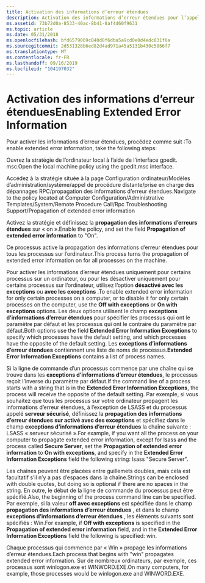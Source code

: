 ```yaml
---
title: Activation des informations d’erreur étendues
description: Activation des informations d’erreur étendues pour l’appel de procédure distante (RPC).
ms.assetid: 73b72d0a-8533-40ac-8b41-8af4d60f9631
ms.topic: article
ms.date: 05/31/2018
ms.openlocfilehash: bfd6579069c840d8f6dba5a9cd0e0d4edc831f6a
ms.sourcegitcommit: 2d531328b6ed82d4ad971a45a5131b430c5866f7
ms.translationtype: MT
ms.contentlocale: fr-FR
ms.lasthandoff: 09/16/2019
ms.locfileid: "104197032"
---
```

# <a name="enabling-extended-error-information"></a><span data-ttu-id="67c75-103">Activation des informations d’erreur étendues</span><span class="sxs-lookup"><span data-stu-id="67c75-103">Enabling Extended Error Information</span></span>

<span data-ttu-id="67c75-104">Pour activer les informations d’erreur étendues, procédez comme suit :</span><span class="sxs-lookup"><span data-stu-id="67c75-104">To enable extended error information, take the following steps:</span></span>

<span data-ttu-id="67c75-105">Ouvrez la stratégie de l’ordinateur local à l’aide de l’interface gpedit. msc.</span><span class="sxs-lookup"><span data-stu-id="67c75-105">Open the local machine policy using the gpedit.msc interface.</span></span>

<span data-ttu-id="67c75-106">Accédez à la stratégie située à la page Configuration ordinateur/Modèles d’administration/système/appel de procédure distante/prise en charge des dépannages RPC/propagation des informations d’erreur étendues.</span><span class="sxs-lookup"><span data-stu-id="67c75-106">Navigate to the policy located at Computer Configuration/Administrative Templates/System/Remote Procedure Call/Rpc Troubleshooting Support/Propagation of extended error information</span></span>

<span data-ttu-id="67c75-107">Activez la stratégie et définissez la **propagation des informations d’erreurs étendues** sur « on ».</span><span class="sxs-lookup"><span data-stu-id="67c75-107">Enable the policy, and set the field **Propagation of extended error information** to "On".</span></span>

<span data-ttu-id="67c75-108">Ce processus active la propagation des informations d’erreur étendues pour tous les processus sur l’ordinateur.</span><span class="sxs-lookup"><span data-stu-id="67c75-108">This process turns the propagation of extended error information on for all processes on the machine.</span></span>

<span data-ttu-id="67c75-109">Pour activer les informations d’erreur étendues uniquement pour certains processus sur un ordinateur, ou pour les désactiver uniquement pour certains processus sur l’ordinateur, utilisez l’option **désactivé avec les exceptions** ou **avec les exceptions** .</span><span class="sxs-lookup"><span data-stu-id="67c75-109">To enable extended error information for only certain processes on a computer, or to disable it for only certain processes on the computer, use the **Off with exceptions** or **On with exceptions** options.</span></span> <span data-ttu-id="67c75-110">Les deux options utilisent le champ **exceptions d’informations d’erreur étendues** pour spécifier les processus qui ont le paramètre par défaut et les processus qui ont le contraire du paramètre par défaut.</span><span class="sxs-lookup"><span data-stu-id="67c75-110">Both options use the field **Extended Error Information Exceptions** to specify which processes have the default setting, and which processes have the opposite of the default setting.</span></span> <span data-ttu-id="67c75-111">Les **exceptions d’informations d’erreur étendues** contiennent une liste de noms de processus.</span><span class="sxs-lookup"><span data-stu-id="67c75-111">**Extended Error Information Exceptions** contains a list of process names.</span></span>

<span data-ttu-id="67c75-112">Si la ligne de commande d’un processus commence par une chaîne qui se trouve dans les **exceptions d’informations d’erreur étendues**, le processus reçoit l’inverse du paramètre par défaut.</span><span class="sxs-lookup"><span data-stu-id="67c75-112">If the command line of a process starts with a string that is in the **Extended Error Information Exceptions**, the process will receive the opposite of the default setting.</span></span> <span data-ttu-id="67c75-113">Par exemple, si vous souhaitez que tous les processus sur votre ordinateur propagent les informations d’erreur étendues, à l’exception de LSASS et du processus appelé **serveur sécurisé**, définissez la **propagation des informations d’erreur étendues** **sur activé avec des exceptions** et spécifiez dans le champ **exceptions d’informations d’erreur étendues** la chaîne suivante : LSASS « serveur sécurisé ».</span><span class="sxs-lookup"><span data-stu-id="67c75-113">For example, if you want all the process on your computer to propagate extended error information, except for lsass and the process called **Secure Server**, set the **Propagation of extended error information** to **On with exceptions**, and specify in the **Extended Error Information Exceptions** field the following string: lsass "Secure Server".</span></span>

<span data-ttu-id="67c75-114">Les chaînes peuvent être placées entre guillemets doubles, mais cela est facultatif s’il n’y a pas d’espaces dans la chaîne.</span><span class="sxs-lookup"><span data-stu-id="67c75-114">Strings can be enclosed with double quotes, but doing so is optional if there are no spaces in the string.</span></span> <span data-ttu-id="67c75-115">En outre, le début de la ligne de commande du processus peut être spécifié.</span><span class="sxs-lookup"><span data-stu-id="67c75-115">Also, the beginning of the process command line can be specified.</span></span> <span data-ttu-id="67c75-116">Par exemple, si la valeur **off avec exceptions** est spécifiée dans le champ **propagation des informations d’erreur étendues** , et dans le champ **exceptions d’informations d’erreur étendues** , les éléments suivants sont spécifiés : Win.</span><span class="sxs-lookup"><span data-stu-id="67c75-116">For example, if **Off with exceptions** is specified in the **Propagation of extended error information** field, and in the **Extended Error Information Exceptions** field the following is specified: win.</span></span>

<span data-ttu-id="67c75-117">Chaque processus qui commence par « Win » propage les informations d’erreur étendues.</span><span class="sxs-lookup"><span data-stu-id="67c75-117">Each process that begins with "win" propagates extended error information.</span></span> <span data-ttu-id="67c75-118">Sur de nombreux ordinateurs, par exemple, ces processus sont winlogon.exe et WINWORD.EXE.</span><span class="sxs-lookup"><span data-stu-id="67c75-118">On many computers, for example, those processes would be winlogon.exe and WINWORD.EXE.</span></span>

 

 




